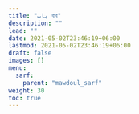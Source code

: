 ```yaml
---
title: "باب বাব"
description: ""
lead: ""
date: 2021-05-02T23:46:19+06:00
lastmod: 2021-05-02T23:46:19+06:00
draft: false
images: []
menu: 
  sarf:
    parent: "mawdoul_sarf"
weight: 30
toc: true
---
```



